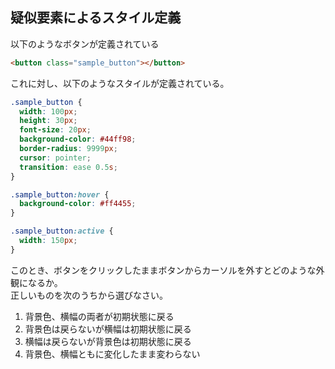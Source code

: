 ## 疑似要素によるスタイル定義
以下のようなボタンが定義されている

```html
<button class="sample_button"></button>
```

これに対し、以下のようなスタイルが定義されている。
```css
.sample_button {
  width: 100px;
  height: 30px;
  font-size: 20px;
  background-color: #44ff98;
  border-radius: 9999px;
  cursor: pointer;
  transition: ease 0.5s;
}

.sample_button:hover {
  background-color: #ff4455;
}

.sample_button:active {
  width: 150px;
}
```
このとき、ボタンをクリックしたままボタンからカーソルを外すとどのような外観になるか。<br>
正しいものを次のうちから選びなさい。

1. 背景色、横幅の両者が初期状態に戻る
2. 背景色は戻らないが横幅は初期状態に戻る
3. 横幅は戻らないが背景色は初期状態に戻る
4. 背景色、横幅ともに変化したまま変わらない
